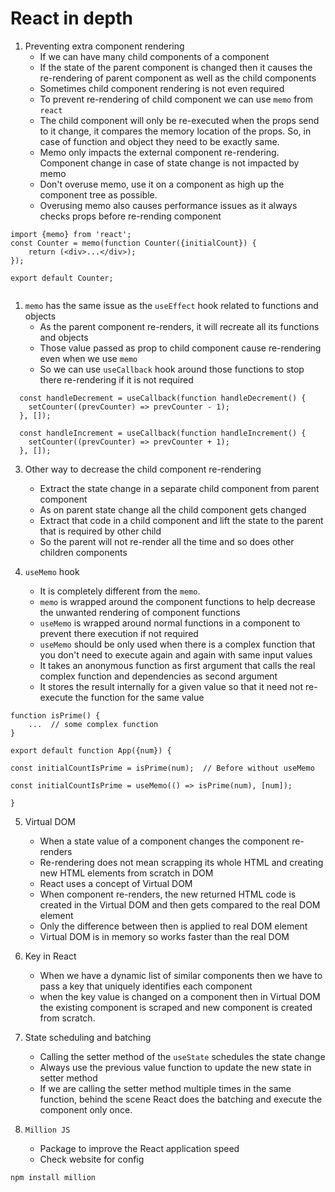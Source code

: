 # React in depth

1. Preventing extra component rendering
    - If we can have many child components of a component
    - If the state of the parent component is changed then it causes the re-rendering of parent component as well as the child components
    - Sometimes child component rendering is not even required
    - To prevent re-rendering of child component we can use `memo` from `react`
    - The child component will only be re-executed when the props send to it change, it compares the memory location of the props. So, in case of function and object they need to be exactly same.
    - Memo only impacts the external component re-rendering. Component change in case of state change is not impacted by memo
    - Don't overuse memo, use it on a component as high up the component tree as possible.
    - Overusing memo also causes performance issues as it always checks props before re-rending component

```
import {memo} from 'react';
const Counter = memo(function Counter({initialCount}) {
    return (<div>...</div>);
});

export default Counter;


```

1. `memo` has the same issue as the `useEffect` hook related to functions and objects
   - As the parent component re-renders, it will recreate all its functions and objects
   - Those value passed as prop to child component cause re-rendering even when we use `memo`
   - So we can use `useCallback` hook around those functions to stop there re-rendering if it is not required

```
  const handleDecrement = useCallback(function handleDecrement() {
    setCounter((prevCounter) => prevCounter - 1);
  }, []);

  const handleIncrement = useCallback(function handleIncrement() {
    setCounter((prevCounter) => prevCounter + 1);
  }, []);

```

3. Other way to decrease the child component re-rendering
   - Extract the state change in a separate child component from parent component
   - As on parent state change all the child component gets changed
   - Extract that code in a child component and lift the state to the parent that is required by other child
   - So the parent will not re-render all the time and so does other children components

4. `useMemo` hook
   - It is completely different from the `memo`.
   - `memo` is wrapped around the component functions to help decrease the unwanted rendering of component functions
   - `useMemo` is wrapped around normal functions in a component to prevent there execution if not required
   - `useMemo` should be only used when there is a complex function that you don't need to execute again and again with same input values
   - It takes an anonymous function as first argument that calls the real complex function and dependencies as second argument
   - It stores the result internally for a given value so that it need not re-execute the function for the same value

```
function isPrime() {
    ...  // some complex function
}

export default function App({num}) {

const initialCountIsPrime = isPrime(num);  // Before without useMemo

const initialCountIsPrime = useMemo(() => isPrime(num), [num]);

}

```

5. Virtual DOM
   - When a state value of a component changes the component re-renders
   - Re-rendering does not mean scrapping its whole HTML and creating new HTML elements from scratch in DOM
   - React uses a concept of Virtual DOM
   - When component re-renders, the new returned HTML code is created in the Virtual DOM and then gets compared to the real DOM element
   - Only the difference between then is applied to real DOM element
   - Virtual DOM is in memory so works faster than the real DOM

6. Key in React
   - When we have a dynamic list of similar components then we have to pass a key that uniquely identifies each component
   - when the key value is changed on a component then in Virtual DOM the existing component is scraped and new component is created from scratch.

7. State scheduling and batching
   - Calling the setter method of the `useState` schedules the state change
   - Always use the previous value function to update the new state in setter method
   - If we are calling the setter method multiple times in the same function, behind the scene React does the batching and execute the component only once.

8. `Million JS`
   - Package to improve the React application speed
   - Check website for config

```
npm install million

```